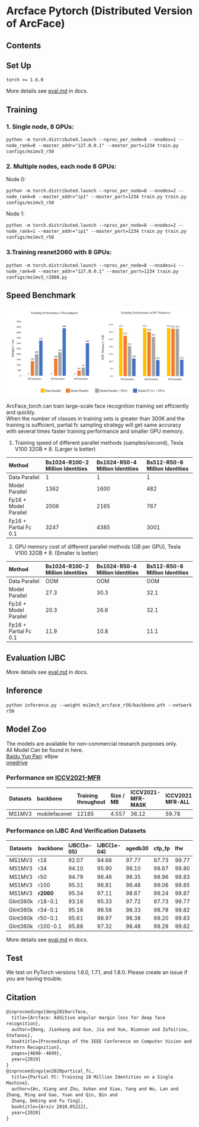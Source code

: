# Arcface Pytorch (Distributed Version of ArcFace)

## Contents

## Set Up

```shell
torch >= 1.6.0
```  

More details see [eval.md](docs/install.md) in docs.

## Training

### 1. Single node, 8 GPUs:

```shell
python -m torch.distributed.launch --nproc_per_node=8 --nnodes=1 --node_rank=0 --master_addr="127.0.0.1" --master_port=1234 train.py configs/ms1mv3_r50
```

### 2. Multiple nodes, each node 8 GPUs:

Node 0:

```shell
python -m torch.distributed.launch --nproc_per_node=8 --nnodes=2 --node_rank=0 --master_addr="ip1" --master_port=1234 train.py train.py configs/ms1mv3_r50
```

Node 1:

```shell
python -m torch.distributed.launch --nproc_per_node=8 --nnodes=2 --node_rank=1 --master_addr="ip1" --master_port=1234 train.py train.py configs/ms1mv3_r50
```

### 3.Training resnet2060 with 8 GPUs:

```shell
python -m torch.distributed.launch --nproc_per_node=8 --nnodes=1 --node_rank=0 --master_addr="127.0.0.1" --master_port=1234 train.py configs/ms1mv3_r2060.py
```

## Speed Benchmark

![Image text](https://github.com/nttstar/insightface-resources/blob/master/images/arcface_speed.png)

ArcFace_torch can train large-scale face recognition training set efficiently and quickly.  
When the number of classes in training sets is greater than 300K and the training is sufficient, partial fc sampling
strategy will get same accuracy with several times faster training performance and smaller GPU memory.

1. Training speed of different parallel methods (samples/second), Tesla V100 32GB * 8. (Larger is better)

| Method                 | Bs1024-R100-2 Million Identities | Bs1024-R50-4 Million Identities | Bs512-R50-8 Million Identities |
| :---                   |    :---                          | :---                            | :---                     |
| Data Parallel          |    1                             | 1                               | 1                        |
| Model Parallel         |    1362                          | 1600                            | 482                      |
| Fp16 + Model Parallel  |    2006                          | 2165                            | 767                      | 
| Fp16 + Partial Fc 0.1  |    3247                          | 4385                            | 3001                     | 

2. GPU memory cost of different parallel methods (GB per GPU), Tesla V100 32GB * 8. (Smaller is better)

| Method                 | Bs1024-R100-2 Million Identities   | Bs1024-R50-4 Million Identities   | Bs512-R50-8 Million Identities |
| :---                   |    :---                           | :---                             | :---                     |
| Data Parallel          |    OOM                            | OOM                              | OOM                      |
| Model Parallel         |    27.3                           | 30.3                             | 32.1                      |
| Fp16 + Model Parallel  |    20.3                           | 26.6                             | 32.1                      | 
| Fp16 + Partial Fc 0.1  |    11.9                           | 10.8                             | 11.1                      | 

## Evaluation IJBC

More details see [eval.md](docs/eval.md) in docs.

## Inference

```shell
python inference.py --weight ms1mv3_arcface_r50/backbone.pth --network r50
```

## Model Zoo

The models are available for non-commercial research purposes only.  
All Model Can be found in here.  
[Baidu Yun Pan](https://pan.baidu.com/s/1CL-l4zWqsI1oDuEEYVhj-g):   e8pw  
[onedrive](https://1drv.ms/u/s!AswpsDO2toNKq0lWY69vN58GR6mw?e=p9Ov5d)

### Performance on [**ICCV2021-MFR**](http://iccv21-mfr.com/)

| Datasets | backbone  | Training throughout | Size / MB  | **ICCV2021-MFR-MASK** | **ICCV2021-MFR-ALL** | log    |
| :---:    | :---      | :---                | :---       |:---                   |:---                  |:---    |    
| MS1MV3 | mobilefacenet | 12185 | 4.557  | 36.12 | 59.78 | [log]() |         


### Performance on IJBC And Verification Datasets

|   Datasets | backbone      | IJBC(1e-05) | IJBC(1e-04) | agedb30 | cfp_fp | lfw  |  log    |
| :---:      |    :---       | :---          | :---  | :---  |:---   |:---    |:---     |  
| MS1MV3     | r18      | 92.07 | 94.66 | 97.77 | 97.73 | 99.77 |[log](https://raw.githubusercontent.com/anxiangsir/insightface_arcface_log/master/ms1mv3_arcface_r18_fp16/training.log)|         
| MS1MV3     | r34      | 94.10 | 95.90 | 98.10 | 98.67 | 99.80 |[log](https://raw.githubusercontent.com/anxiangsir/insightface_arcface_log/master/ms1mv3_arcface_r34_fp16/training.log)|        
| MS1MV3     | r50      | 94.79 | 96.46 | 98.35 | 98.96 | 99.83 |[log](https://raw.githubusercontent.com/anxiangsir/insightface_arcface_log/master/ms1mv3_arcface_r50_fp16/training.log)|         
| MS1MV3     | r100     | 95.31 | 96.81 | 98.48 | 99.06 | 99.85 |[log](https://raw.githubusercontent.com/anxiangsir/insightface_arcface_log/master/ms1mv3_arcface_r100_fp16/training.log)|        
| MS1MV3     | **r2060**| 95.34 | 97.11 | 98.67 | 99.24 | 99.87 |[log](https://raw.githubusercontent.com/anxiangsir/insightface_arcface_log/master/ms1mv3_arcface_r2060_fp16/training.log)|      
| Glint360k  |r18-0.1   | 93.16 | 95.33 | 97.72 | 97.73 | 99.77 |[log](https://raw.githubusercontent.com/anxiangsir/insightface_arcface_log/master/glint360k_cosface_r18_fp16_0.1/training.log)| 
| Glint360k  |r34-0.1   | 95.16 | 96.56 | 98.33 | 98.78 | 99.82 |[log](https://raw.githubusercontent.com/anxiangsir/insightface_arcface_log/master/glint360k_cosface_r34_fp16_0.1/training.log)| 
| Glint360k  |r50-0.1   | 95.61 | 96.97 | 98.38 | 99.20 | 99.83 |[log](https://raw.githubusercontent.com/anxiangsir/insightface_arcface_log/master/glint360k_cosface_r50_fp16_0.1/training.log)| 
| Glint360k  |r100-0.1  | 95.88 | 97.32 | 98.48 | 99.29 | 99.82 |[log](https://raw.githubusercontent.com/anxiangsir/insightface_arcface_log/master/glint360k_cosface_r100_fp16_0.1/training.log)|

More details see [eval.md](docs/modelzoo.md) in docs.

## Test

We test on PyTorch versions 1.6.0, 1.7.1, and 1.8.0. Please create an issue if you are having trouble.

## Citation

```
@inproceedings{deng2019arcface,
  title={Arcface: Additive angular margin loss for deep face recognition},
  author={Deng, Jiankang and Guo, Jia and Xue, Niannan and Zafeiriou, Stefanos},
  booktitle={Proceedings of the IEEE Conference on Computer Vision and Pattern Recognition},
  pages={4690--4699},
  year={2019}
}
@inproceedings{an2020partical_fc,
  title={Partial FC: Training 10 Million Identities on a Single Machine},
  author={An, Xiang and Zhu, Xuhan and Xiao, Yang and Wu, Lan and Zhang, Ming and Gao, Yuan and Qin, Bin and
  Zhang, Debing and Fu Ying},
  booktitle={Arxiv 2010.05222},
  year={2020}
}
```
